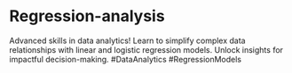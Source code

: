 # Regression-analysis
Advanced skills in data analytics! Learn to simplify complex data relationships with linear and logistic regression models. Unlock insights for impactful decision-making. #DataAnalytics #RegressionModels
